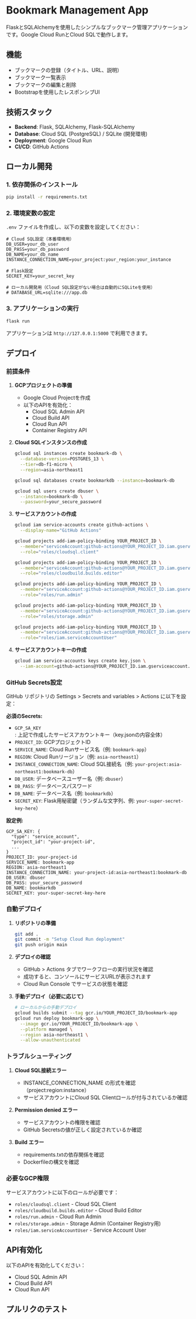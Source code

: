 # Bookmark Management App

FlaskとSQLAlchemyを使用したシンプルなブックマーク管理アプリケーションです。Google Cloud RunとCloud SQLで動作します。

## 機能

- ブックマークの登録（タイトル、URL、説明）
- ブックマーク一覧表示
- ブックマークの編集と削除
- Bootstrapを使用したレスポンシブUI

## 技術スタック

- **Backend**: Flask, SQLAlchemy, Flask-SQLAlchemy
- **Database**: Cloud SQL (PostgreSQL) / SQLite (開発環境)
- **Deployment**: Google Cloud Run
- **CI/CD**: GitHub Actions

## ローカル開発

### 1. 依存関係のインストール

```bash
pip install -r requirements.txt
```

### 2. 環境変数の設定

`.env` ファイルを作成し、以下の変数を設定してください：

```env
# Cloud SQL設定（本番環境用）
DB_USER=your_db_user
DB_PASS=your_db_password
DB_NAME=your_db_name
INSTANCE_CONNECTION_NAME=your_project:your_region:your_instance

# Flask設定
SECRET_KEY=your_secret_key

# ローカル開発用（Cloud SQL設定がない場合は自動的にSQLiteを使用）
# DATABASE_URL=sqlite:///app.db
```

### 3. アプリケーションの実行

```bash
flask run
```

アプリケーションは `http://127.0.0.1:5000` で利用できます。

## デプロイ

### 前提条件

1. **GCPプロジェクトの準備**
   - Google Cloud Projectを作成
   - 以下のAPIを有効化：
     - Cloud SQL Admin API
     - Cloud Build API
     - Cloud Run API
     - Container Registry API

2. **Cloud SQLインスタンスの作成**
   ```bash
   gcloud sql instances create bookmark-db \
     --database-version=POSTGRES_13 \
     --tier=db-f1-micro \
     --region=asia-northeast1
   
   gcloud sql databases create bookmarkdb --instance=bookmark-db
   
   gcloud sql users create dbuser \
     --instance=bookmark-db \
     --password=your_secure_password
   ```

3. **サービスアカウントの作成**
   ```bash
   gcloud iam service-accounts create github-actions \
     --display-name="GitHub Actions"
   
   gcloud projects add-iam-policy-binding YOUR_PROJECT_ID \
     --member="serviceAccount:github-actions@YOUR_PROJECT_ID.iam.gserviceaccount.com" \
     --role="roles/cloudsql.client"
   
   gcloud projects add-iam-policy-binding YOUR_PROJECT_ID \
     --member="serviceAccount:github-actions@YOUR_PROJECT_ID.iam.gserviceaccount.com" \
     --role="roles/cloudbuild.builds.editor"
   
   gcloud projects add-iam-policy-binding YOUR_PROJECT_ID \
     --member="serviceAccount:github-actions@YOUR_PROJECT_ID.iam.gserviceaccount.com" \
     --role="roles/run.admin"
   
   gcloud projects add-iam-policy-binding YOUR_PROJECT_ID \
     --member="serviceAccount:github-actions@YOUR_PROJECT_ID.iam.gserviceaccount.com" \
     --role="roles/storage.admin"
   
   gcloud projects add-iam-policy-binding YOUR_PROJECT_ID \
     --member="serviceAccount:github-actions@YOUR_PROJECT_ID.iam.gserviceaccount.com" \
     --role="roles/iam.serviceAccountUser"
   ```

4. **サービスアカウントキーの作成**
   ```bash
   gcloud iam service-accounts keys create key.json \
     --iam-account=github-actions@YOUR_PROJECT_ID.iam.gserviceaccount.com
   ```

### GitHub Secrets設定

GitHub リポジトリの Settings > Secrets and variables > Actions に以下を設定：

**必須のSecrets:**
- `GCP_SA_KEY`: 上記で作成したサービスアカウントキー（key.jsonの内容全体）
- `PROJECT_ID`: GCPプロジェクトID
- `SERVICE_NAME`: Cloud Runサービス名（例: `bookmark-app`）
- `REGION`: Cloud Runリージョン（例: `asia-northeast1`）
- `INSTANCE_CONNECTION_NAME`: Cloud SQL接続名（例: `your-project:asia-northeast1:bookmark-db`）
- `DB_USER`: データベースユーザー名（例: `dbuser`）
- `DB_PASS`: データベースパスワード
- `DB_NAME`: データベース名（例: `bookmarkdb`）
- `SECRET_KEY`: Flask用秘密鍵（ランダムな文字列、例: `your-super-secret-key-here`）

**設定例:**
```
GCP_SA_KEY: {
  "type": "service_account",
  "project_id": "your-project-id",
  ...
}
PROJECT_ID: your-project-id
SERVICE_NAME: bookmark-app
REGION: asia-northeast1
INSTANCE_CONNECTION_NAME: your-project-id:asia-northeast1:bookmark-db
DB_USER: dbuser
DB_PASS: your_secure_password
DB_NAME: bookmarkdb
SECRET_KEY: your-super-secret-key-here
```

### 自動デプロイ

1. **リポジトリの準備**
   ```bash
   git add .
   git commit -m "Setup Cloud Run deployment"
   git push origin main
   ```

2. **デプロイの確認**
   - GitHub > Actions タブでワークフローの実行状況を確認
   - 成功すると、コンソールにサービスURLが表示されます
   - Cloud Run Console でサービスの状態を確認

3. **手動デプロイ（必要に応じて）**
   ```bash
   # ローカルからの手動デプロイ
   gcloud builds submit --tag gcr.io/YOUR_PROJECT_ID/bookmark-app
   gcloud run deploy bookmark-app \
     --image gcr.io/YOUR_PROJECT_ID/bookmark-app \
     --platform managed \
     --region asia-northeast1 \
     --allow-unauthenticated
   ```

### トラブルシューティング

1. **Cloud SQL接続エラー**
   - INSTANCE_CONNECTION_NAME の形式を確認（project:region:instance）
   - サービスアカウントにCloud SQL Clientロールが付与されているか確認

2. **Permission denied エラー**
   - サービスアカウントの権限を確認
   - GitHub Secretsの値が正しく設定されているか確認

3. **Build エラー**
   - requirements.txtの依存関係を確認
   - Dockerfileの構文を確認

### 必要なGCP権限

サービスアカウントに以下のロールが必要です：

- `roles/cloudsql.client` - Cloud SQL Client
- `roles/cloudbuild.builds.editor` - Cloud Build Editor
- `roles/run.admin` - Cloud Run Admin
- `roles/storage.admin` - Storage Admin (Container Registry用)
- `roles/iam.serviceAccountUser` - Service Account User

## API有効化

以下のAPIを有効化してください：

- Cloud SQL Admin API
- Cloud Build API
- Cloud Run API

## プルリクのテスト